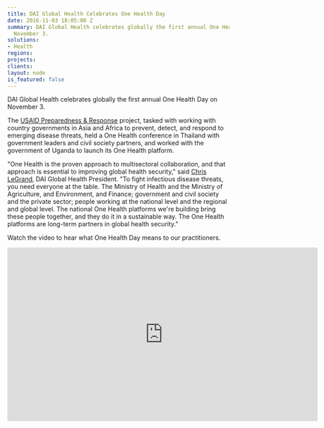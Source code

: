 ```yaml
---
title: DAI Global Health Celebrates One Health Day
date: 2016-11-03 18:05:00 Z
summary: DAI Global Health celebrates globally the first annual One Health Day on
  November 3.
solutions:
- Health
regions: 
projects: 
clients: 
layout: node
is_featured: false
---
```


DAI Global Health celebrates globally the first annual One Health Day on November 3.

The [USAID Preparedness & Response][1] project, tasked with working with country governments in Asia and Africa to prevent, detect, and respond to emerging disease threats, held a One Health conference in Thailand with government leaders and civil society partners, and worked with the government of Uganda to launch its One Health platform.

"One Health is the proven approach to multisectoral collaboration, and that approach is essential to improving global health security," said [Chris LeGrand][2], DAI Global Health President. "To fight infectious disease threats, you need everyone at the table. The Ministry of Health and the Ministry of Agriculture, and Environment, and Finance; government and civil society and the private sector; people working at the national level and the regional and global level. The national One Health platforms we're building bring these people together, and they do it in a sustainable way. The One Health platforms are long-term partners in global health security."

Watch the video to hear what One Health Day means to our practitioners.

<iframe allowfullscreen="" frameborder="0" height="394" mozallowfullscreen="" src="https://player.vimeo.com/video/190149471" webkitallowfullscreen="" width="703"></iframe>

[1]: /our-work/projects/worldwide-preparedness-and-response-pr
[2]: /who-we-are/leadership/christopher-legrand
